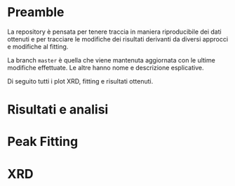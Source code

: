 # Preamble

La repository è pensata per tenere traccia in maniera riproducibile dei dati ottenuti e per tracciare le modifiche dei risultati derivanti da diversi approcci e modifiche al fitting. 

La branch `master` è quella che viene mantenuta aggiornata con le ultime modifiche effettuate. 
Le altre hanno nome e descrizione esplicative.

Di seguito tutti i plot XRD, fitting e risultati ottenuti.

# Risultati e analisi

# Peak Fitting

# XRD


